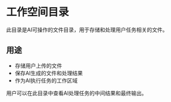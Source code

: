 # 工作空间目录

此目录是AI可操作的文件目录，用于存储和处理用户任务相关的文件。

## 用途

- 存储用户上传的文件
- 保存AI生成的文件和处理结果
- 作为AI执行任务的工作区域

用户可以在此目录中查看AI处理任务的中间结果和最终输出。